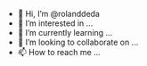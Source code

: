- 👋 Hi, I’m @rolanddeda
- 👀 I’m interested in ...
- 🌱 I’m currently learning ...
- 💞️ I’m looking to collaborate on ...
- 📫 How to reach me ...

<!---
rolanddeda/rolanddeda is a ✨ special ✨ repository because its `README.md` (this file) appears on your GitHub profile.
You can click the Preview link to take a look at your changes.
--->
